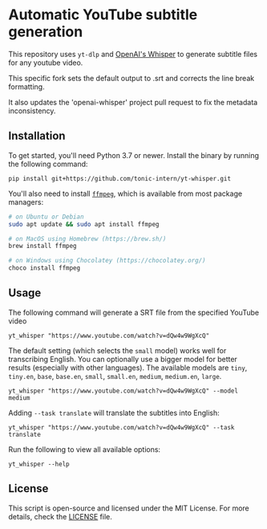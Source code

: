 # Automatic YouTube subtitle generation

This repository uses `yt-dlp` and [OpenAI's Whisper](https://openai.com/blog/whisper) to generate subtitle files for any youtube video.

This specific fork sets the default output to .srt and corrects the line break formatting.

It also updates the 'openai-whisper' project pull request to fix the metadata inconsistency.

## Installation

To get started, you'll need Python 3.7 or newer. Install the binary by running the following command:

    pip install git+https://github.com/tonic-intern/yt-whisper.git

You'll also need to install [`ffmpeg`](https://ffmpeg.org/), which is available from most package managers:

```bash
# on Ubuntu or Debian
sudo apt update && sudo apt install ffmpeg

# on MacOS using Homebrew (https://brew.sh/)
brew install ffmpeg

# on Windows using Chocolatey (https://chocolatey.org/)
choco install ffmpeg
```

## Usage

The following command will generate a SRT file from the specified YouTube video

    yt_whisper "https://www.youtube.com/watch?v=dQw4w9WgXcQ"

The default setting (which selects the `small` model) works well for transcribing English. You can optionally use a bigger model for better results (especially with other languages). The available models are `tiny`, `tiny.en`, `base`, `base.en`, `small`, `small.en`, `medium`, `medium.en`, `large`.

    yt_whisper "https://www.youtube.com/watch?v=dQw4w9WgXcQ" --model medium

Adding `--task translate` will translate the subtitles into English:

    yt_whisper "https://www.youtube.com/watch?v=dQw4w9WgXcQ" --task translate

Run the following to view all available options:

    yt_whisper --help

## License

This script is open-source and licensed under the MIT License. For more details, check the [LICENSE](LICENSE) file.
